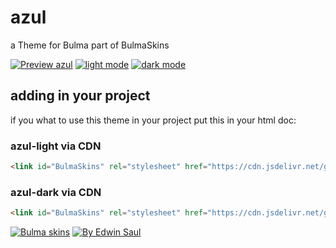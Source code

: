 
# azul            

a Theme for Bulma part of BulmaSkins             

[![ Preview azul ](https://img.shields.io/badge/-Preview_azul-red)](https://saul11235.github.io/BulmaSkins/view?skin=azul)
[![ light mode ](https://img.shields.io/badge/-light_mode-black)](https://saul11235.github.io/BulmaSkins/view?skin=azul&dark=false)
[![ dark mode ](https://img.shields.io/badge/-dark_mode-black)](https://saul11235.github.io/BulmaSkins/view?skin=azul&dark=true)

## adding in your project
if you what to use this theme in your project put this in your html doc:

### azul-light via CDN
```html
<link id="BulmaSkins" rel="stylesheet" href="https://cdn.jsdelivr.net/gh/Saul11235/BulmaSkins@latest/skins/azul.light.css">
```
### azul-dark via CDN
```html
<link id="BulmaSkins" rel="stylesheet" href="https://cdn.jsdelivr.net/gh/Saul11235/BulmaSkins@latest/skins/azul.light.dark">
```

[![Bulma skins](https://img.shields.io/badge/-Bulma_skins-blue)](https://saul11235.github.io/BulmaSkins/)
[![By Edwin Saul](https://img.shields.io/badge/-By_Edwin_Saul-black)](https://edwinsaul.com)
            